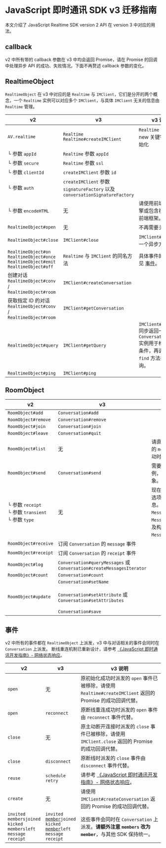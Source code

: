# JavaScript 即时通讯 SDK v3 迁移指南

本文介绍了 JavaScript Realtime SDK version 2 API 在 version 3 中对应的用法。

## callback
v2 中所有带的 callback 参数在 v3 中均会返回 Promise，请在 Promise 的回调中处理异步 API 的成功、失败情况。下面不再赘述 callback 参数的变化。

## RealtimeObject
`RealtimeObject` 在 v3 中对应的是 `Realtime` 与 `IMClient`，它们是分开的两个概念，一个 `Realtime`  实例可以对应多个 `IMClient`，与具体 `IMClient` 无关的信息由 `Realtime` 管理。

v2 | v3 | v3 说明
---|---|---
`AV.realtime`|`Realtime`<br/>`Realtime#createIMClient`|`Realtime` 需要使用 new 关键字进行初始化
└ 参数 `appId`|`Realtime` 参数 `appId`|
└ 参数 `secure`|`Realtime` 参数 `ssl`|
└ 参数 `clientId`|`createIMClient` 参数 `id`|
└ 参数 `auth`|`createIMClient` 参数<br/>`signatureFactory` 以及<br/> `conversationSignatureFactory`|
└ 参数 `encodeHTML`|无|请使用前端模板引擎或包含视图层的前端框架。
`RealtimeObject#open`|无|不再需要关心。
`RealtimeObject#close`|`IMClient#close`|`IMClient#close` 是一个异步方法。
`RealtimeObject#on`<br/>`RealtimeObject#once`<br/>`RealtimeObject#emit`<br/>`RealtimeObject#off`|`Realtime` 与 `IMClient` 的同名方法|具体事件的变更详见 [事件](#事件)。
创建对话<br/>`RealtimeObject#conv` /<br/>`RealtimeObject#room`|`IMClient#createConversation`|
获取指定 ID 的对话<br/>`RealtimeObject#conv` /<br/>`RealtimeObject#room`|`IMClient#getConversation`|
`RealtimeObject#query`|`IMClient#getQuery`|`IMClient#getQuery` 同步返回一个 `ConversationQuery` 实例用于构造查询条件，再调用其 `find` 方法执行该查询。
`RealtimeObject#ping`|`IMClient#ping`|

## RoomObject
v2 | v3 | v3 说明
---|---|---
`RoomObject#add`|`Conversation#add`|
`RoomObject#remove`|`Conversation#remove`|
`RoomObject#join`|`Conversation#join`|
`RoomObject#leave`|`Conversation#quit`|
`RoomObject#list`|无|请直接访问 `Conversation` 的 `members` 属性，有成员变动时该属性会自动更新。
`RoomObject#send`|`Conversation#send`|需要 send 一个 `Message` 实例，而不是一个 JSON 对象。
└ 参数 `receipt`<br/>└ 参数 `transient`<br/>└ 参数 `type`|无|现在这些信息不再是「发送选项」而是 `Message` 的信息。你需要调用 `Message#setNeedReceipt`、 `Message#setTransient` 以及构造对应类型的 `Message`。
`RoomObject#receive` |订阅 `Conversation` 的 `message` 事件|
`RoomObject#receipt`|订阅 `Conversation` 的 `receipt` 事件|
`RoomObject#log`|`Conversation#queryMessages` 或<br/>`Conversation#createMessagesIterator`|
`RoomObject#count`|`Conversation#count`|
`RoomObject#update`|`Conversation#setName`<br/><br/>`Conversation#setAttribute` 或<br/>`Conversation#setAttributes`<br/><br/>`Conversation#save`|

## 事件
v2 中所有的事件都在 `RealtimeObject` 上派发，v3 中与对话相关的事件会同时在 `Conversation` 上派发。
断线重连机制已重新设计，请参考 [《JavaScript 即时通讯开发指南》- 网络状态响应](./realtime_guide-js.html#网络状态响应)。

v2 | v3 | v3 说明
---|---|---
`open`|无|原初始化成功时派发的 `open` 事件已被移除，请使用 `Realtime#createIMClient` 返回的 Promise 的成功回调代替。
`open`|`reconnect`|原断线重连成功时派发的 `open` 事件由 `reconnect` 事件代替。
`close`|无|原主动断开连接时派发的 `close` 事件已被移除，请使用 `IMClient.close` 返回的 Promise 的成功回调代替。
`close`|`disconnect`|原断线时派发的 `close` 事件由 `disconnect` 事件代替。
`reuse`|`schedule`<br/>`retry`|请参考 [《JavaScript 即时通讯开发指南》- 网络状态响应](./realtime_guide-js.html#网络状态响应)。
`create`|无|请使用 `IMClient#createConversation` 返回的 Promise 的成功回调代替。
`invited`<br/>`membersjoined`<br/>`kicked`<br/>`membersleft`<br/>`message`<br/>`receipt`|`invited`<br/><code class='text-nowrap'><u>member</u>joined</code><br/>`kicked`<br/><code class='text-nowrap'><u>member</u>left</code><br/>`message`<br/>`receipt`|这些事件会同时在 `Conversation` 上派发。**请额外注意 `members` 改为 `member`**，与其他 SDK 保持统一。
